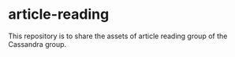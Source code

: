 # article-reading
This repository is to share the assets of article reading group of the Cassandra group.
